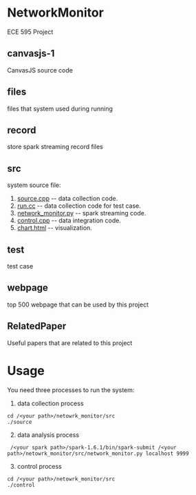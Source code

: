 NetworkMonitor
================
ECE 595 Project

canvasjs-1
----------
CanvasJS source code

files
------
files that system used during running

record
------
store spark streaming record files

src
----

system source file:

1. [source.cpp](./src/source.cpp) -- data collection code.
2. [run.cc](./src/run.cc) -- data collection code for test case.
3. [network_monitor.py](./src/network_monitor.py) -- spark streaming code.
4. [control.cpp](./src/control.cpp) -- data integration code.
5. [chart.html](./src/chart.html) -- visualization.

test
----
test case

webpage
-------
top 500 webpage that can be used by this project

RelatedPaper
------------
Useful papers that are related to this project




Usage
=====
You need three processes to run the system:

1. data collection process

 ```
 cd /<your path>/netowrk_monitor/src
 ./source
 ```
2. data analysis process

 ```
  /<your spark path>/spark-1.6.1/bin/spark-submit /<your path>/netowrk_monitor/src/network_monitor.py localhost 9999
 ```
3. control process

 ```
 cd /<your path>/netowrk_monitor/src
 ./control
 ```
